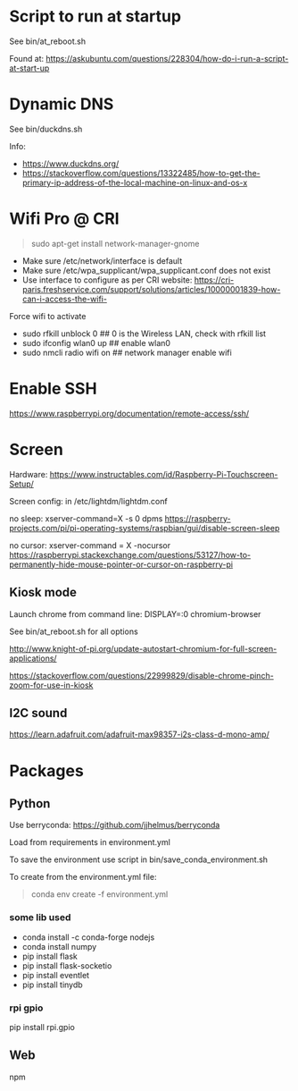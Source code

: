 # Script to run at startup

See bin/at_reboot.sh

Found at: https://askubuntu.com/questions/228304/how-do-i-run-a-script-at-start-up


# Dynamic DNS

See bin/duckdns.sh

Info:
- https://www.duckdns.org/
- https://stackoverflow.com/questions/13322485/how-to-get-the-primary-ip-address-of-the-local-machine-on-linux-and-os-x

# Wifi Pro @ CRI

> sudo apt-get install network-manager-gnome

- Make sure /etc/network/interface is default
- Make sure /etc/wpa_supplicant/wpa_supplicant.conf does not exist
- Use interface to configure as per CRI website: https://cri-paris.freshservice.com/support/solutions/articles/10000001839-how-can-i-access-the-wifi-

Force wifi to activate
- sudo rfkill unblock 0  ## 0 is the Wireless LAN, check with rfkill list
- sudo ifconfig wlan0 up  ## enable wlan0
- sudo nmcli radio wifi on  ## network manager enable wifi


# Enable SSH

https://www.raspberrypi.org/documentation/remote-access/ssh/

# Screen

Hardware: https://www.instructables.com/id/Raspberry-Pi-Touchscreen-Setup/

Screen config: in /etc/lightdm/lightdm.conf

no sleep: xserver-command=X -s 0 dpms
https://raspberry-projects.com/pi/pi-operating-systems/raspbian/gui/disable-screen-sleep

no cursor: xserver-command = X -nocursor
https://raspberrypi.stackexchange.com/questions/53127/how-to-permanently-hide-mouse-pointer-or-cursor-on-raspberry-pi


## Kiosk mode

Launch chrome from command line: DISPLAY=:0 chromium-browser

See bin/at_reboot.sh for all options

http://www.knight-of-pi.org/update-autostart-chromium-for-full-screen-applications/

https://stackoverflow.com/questions/22999829/disable-chrome-pinch-zoom-for-use-in-kiosk


## I2C sound

https://learn.adafruit.com/adafruit-max98357-i2s-class-d-mono-amp/

# Packages

## Python

Use berryconda: https://github.com/jjhelmus/berryconda

Load from requirements in environment.yml

To save the environment use script in bin/save_conda_environment.sh

To create from the environment.yml file:
> conda env create -f environment.yml


### some lib used

- conda install -c conda-forge nodejs
- conda install numpy
- pip install flask
- pip install flask-socketio
- pip install eventlet
- pip install tinydb

### rpi gpio

pip install rpi.gpio


## Web

npm
